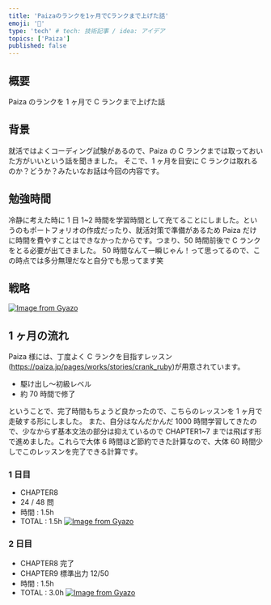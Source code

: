 ```yaml
---
title: 'Paizaのランクを1ヶ月でCランクまで上げた話'
emoji: '🎃'
type: 'tech' # tech: 技術記事 / idea: アイデア
topics: ['Paiza']
published: false
---
```


## 概要

Paiza のランクを 1 ヶ月で C ランクまで上げた話

## 背景

就活ではよくコーディング試験があるので、Paiza の C ランクまでは取っておいた方がいいという話を聞きました。
そこで、1 ヶ月を目安に C ランクは取れるのか？どうか？みたいなお話は今回の内容です。

## 勉強時間

冷静に考えた時に 1 日 1~2 時間を学習時間として充てることにしました。というのもポートフォリオの作成だったり、就活対策で準備があるため Paiza だけに時間を費やすことはできなかったからです。つまり、50 時間前後で C ランクをとる必要が出てきました。
50 時間なんて一瞬じゃん！って思ってるので、この時点では多分無理だなと自分でも思ってます笑

## 戦略

[![Image from Gyazo](https://i.gyazo.com/291763dd8543fddd30f7a87b822ab770.png)](https://gyazo.com/291763dd8543fddd30f7a87b822ab770)

## 1 ヶ月の流れ

Paiza 様には、丁度よく C ランクを目指すレッスン(https://paiza.jp/pages/works/stories/crank_ruby)が用意されています。

- 駆け出し〜初級レベル
- 約 70 時間で修了

ということで、完了時間もちょうど良かったので、こちらのレッスンを 1 ヶ月で走破する形にしました。
また、自分はなんだかんだ 1000 時間学習してきたので、少なからず基本文法の部分は抑えているので CHAPTER1~7 までは飛ばす形で進めました。これらで大体 6 時間ほど節約できた計算なので、大体 60 時間少しでこのレッスンを完了できる計算です。

### 1 日目

- CHAPTER8
- 24 / 48 問
- 時間 : 1.5h
- TOTAL : 1.5h
  [![Image from Gyazo](https://i.gyazo.com/288d934d750e922bbde1b3bb1057bf11.png)](https://gyazo.com/288d934d750e922bbde1b3bb1057bf11)

### 2 日目

- CHAPTER8 完了
- CHAPTER9 標準出力 12/50
- 時間 : 1.5h
- TOTAL : 3.0h
  [![Image from Gyazo](https://i.gyazo.com/4eb6f3558bd3d59d38220b25daded921.png)](https://gyazo.com/4eb6f3558bd3d59d38220b25daded921)
